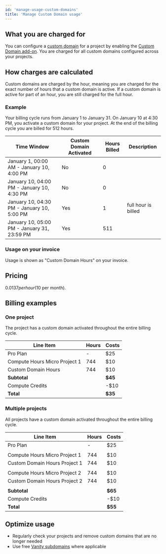 ```yaml
---
id: 'manage-usage-custom-domains'
title: 'Manage Custom Domain usage'
---
```


## What you are charged for

You can configure a [custom domain](/docs/guides/platform/custom-domains) for a project by enabling the [Custom Domain add-on](https://supabase.com/dashboard/project/_/settings/addons?panel=customDomain). You are charged for all custom domains configured across your projects.

## How charges are calculated

Custom domains are charged by the hour, meaning you are charged for the exact number of hours that a custom domain is active. If a custom domain is active for part of an hour, you are still charged for the full hour.

### Example

Your billing cycle runs from January 1 to January 31. On January 10 at 4:30 PM, you activate a custom domain for your project. At the end of the billing cycle you are billed for 512 hours.

| Time Window                                 | Custom Domain Activated | Hours Billed | Description         |
| ------------------------------------------- | ----------------------- | ------------ | ------------------- |
| January 1, 00:00 AM - January 10, 4:00 PM   | No                      | 0            |                     |
| January 10, 04:00 PM - January 10, 4:30 PM  | No                      | 0            |                     |
| January 10, 04:30 PM - January 10, 5:00 PM  | Yes                     | 1            | full hour is billed |
| January 10, 05:00 PM - January 31, 23:59 PM | Yes                     | 511          |                     |

### Usage on your invoice

Usage is shown as "Custom Domain Hours" on your invoice.

## Pricing

$0.0137 per hour ($10 per month).

## Billing examples

### One project

The project has a custom domain activated throughout the entire billing cycle.

| Line Item                     | Hours | Costs   |
| ----------------------------- | ----- | ------- |
| Pro Plan                      | -     | $25     |
| Compute Hours Micro Project 1 | 744   | $10     |
| Custom Domain Hours           | 744   | $10     |
| **Subtotal**                  |       | **$45** |
| Compute Credits               |       | -$10    |
| **Total**                     |       | **$35** |

### Multiple projects

All projects have a custom domain activated throughout the entire billing cycle.

| Line Item                     | Hours | Costs   |
| ----------------------------- | ----- | ------- |
| Pro Plan                      | -     | $25     |
|                               |       |         |
| Compute Hours Micro Project 1 | 744   | $10     |
| Custom Domain Hours Project 1 | 744   | $10     |
|                               |       |         |
| Compute Hours Micro Project 2 | 744   | $10     |
| Custom Domain Hours Project 2 | 744   | $10     |
|                               |       |         |
| **Subtotal**                  |       | **$65** |
| Compute Credits               |       | -$10    |
| **Total**                     |       | **$55** |

## Optimize usage

- Regularly check your projects and remove custom domains that are no longer needed
- Use free [Vanity subdomains](/docs/guides/platform/custom-domains#vanity-subdomains) where applicable